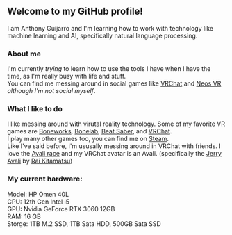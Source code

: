 ## Welcome to my GitHub profile!
I am Anthony Guijarro and I'm learning how to work with technology like machine learning and AI, specifically natural language processing.

### About me
I'm currently *trying* to learn how to use the tools I have when I have the time, as I'm really busy with life and stuff.\
You can find me messing around in social games like [VRChat][vrc] and [Neos VR][neos] *although I'm not social myself*.

### What I like to do
I like messing around with virutal reality technology. Some of my favorite VR games are [Boneworks][slz], [Bonelab][slz], [Beat Saber][bs], and [VRChat][vrchat].\
I play many other games too, you can find me on [Steam].\
Like I've said before, I'm ususally messing around in VRChat with friends. I love the [Avali race][birb] and my VRChat avatar is an Avali. (specifically the [Jerry Avali][jerry] by [Rai Kitamatsu][rai])

### My current hardware:
Model: HP Omen 40L\
CPU: 12th Gen Intel i5\
GPU: Nvidia GeForce RTX 3060 12GB\
RAM: 16 GB\
Storge: 1TB M.2 SSD, 1TB Sata HDD, 500GB Sata SSD


<!--
Shortcuts for links with markdown
-->
[vrc]: https://vrchat.com/home/user/usr_47c79287-0a32-47f3-8d60-4dcf41c23049 "My VRChat profile"
[twt]: https://twitter.com/messages/compose?recipient_id=1167957172656988165 "Direct Message me on Twitter"
[fruits]: https://user-images.githubusercontent.com/43303671/196014961-3a31983f-a2ce-4d49-824f-2cb03c881fd2.png "My Avali named Fruits"
[jerry]: https://raikitamatsu.gumroad.com/l/JerryAvali "Avali model I use"
[rai]: https://twitter.com/RaiKitamatsu "Creator of the Jerry Avali model"
[vrchat]: https://hello.vrchat.com "Learn more about VRChat"
[bs]: https://beatsaber.com "Learn more about Beat Saber"
[slz]: https://stresslevelzero.com "Learn more about Boneworks and Bonelab on Stress Level Zero's website"
[discord]: https://discord.com/users/419377737149710346 "Link to my Discord profile"
[steam]: https://steamcommunity.com/id/Anthonyg5005 "My Steam account"
[fruits2]: https://user-images.githubusercontent.com/43303671/196015583-2a20f675-69ce-4ecf-a2ef-9216e4c6f783.png "My Avali named Fruits"
[fruits3]: https://user-images.githubusercontent.com/43303671/196015590-23704a95-6e8b-421e-a7b3-20794642d0fb.png "My Avali named Fruits"
[fvali]: https://twitter.com/Fruitsvali "My Avali Twitter page"
[neos]: https://neos.com "Learn more about Neos"
[birb]: https://avali.fandom.com/wiki/The_Official_Avali_Wiki "Learn more about Avali on the Avali wiki"
